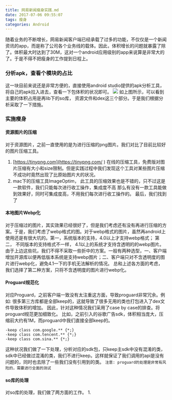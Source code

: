 ```yaml
---
title: 网易新闻瘦身实践.md
date: 2017-07-06 09:55:07
tags: 瘦身
categories: Android
---
```

随着业务的不断增长，网易新闻客户端已经承载了过多的功能，不仅仅是一个新闻资讯的app，而是称了公司各个业务线的载体。因此，体积增长的问题就暴露了除了。体积最大时达到了30M，这对一个android应用级别的app来说算是非常大的了。于是不得不把瘦身的工作提到日程上。
### 分析apk，查看个模块的占比
这一块目前来说还是非常方便的，直接使用android studio提供的apk分析工具，将自己的apk拉入进去，查看一下包体积的状况即可。
![](/.title/apkanalyze.jpg)
如上图所示，可以看到主要的体积占用是再lib下的so库， 资源文件和dex这三个部分。于是我们根据分析采取了一下措施。
### 实施瘦身
#### 资源图片的压缩
对于资源图片，之前一直使用的是为进行压缩的png图片。我们对比了目前比较好的图片压缩工具。
1. [https://tinypng.com](https://tinypng.com/  )  在线的压缩工具，免费版对图片压缩有大小和size限制。但是实践过程中我们发现这个工具对某些图片压缩不成功时竟然出现了比原始图片大的状况。
2. mac下的压缩工具ImageOptim， 此工具的压缩效果也是不错的，只不过这是一款软件，我们只能每次进行收工操作，集成度不高
那么有没有一款工具能做到效果好，同时可集成度高，不用我们每次进行收工操作的。
最后，我们找到了
#### 本地图片Webp化
对于压缩过的图片，其实效果已经很好了，但是我们考虑还有没有再进行压缩的方案。于是，我们考虑了webp格式的图。对于webp格式的图片，虽然再android上使用还是有很大坑的。第一，系统版本的支持，4.0以上才支持webp格式； 第二， 不同版本的支持格式不一样， 4.1以上的系统才支持含透明的的webp图片。
由于上边这些坑，我们不得不采取一些折中的方案。一般有两种选型，一、客户端增加开源库以便再低版本系统是支持webp图片；二、客户端只对不含透明度的图片进行webp化，避免4.1一下的手机无法解析的情况。
总和上述各方面的考虑，我们选择了第二种方案，只将不含透明度的图片进行webp化。
#### Proguard规范化
对应Proguard，之前客户端一致没有太注重这方面，导致proguard非常冗余。例如: 很多第三方库都是全部keep的，这就导致了很多无用的类也打包进入了dex文件导致体积的增加。
因此，针对这种情况我们采用了case by case的排查。将proguard规范更加细致化。 比如，之前引入的谷歌广告sdk，体积相当庞大，压缩前大约有1M，而proguard中我们直接全部keep的。
```
-keep class com.google.** {*;} 
-keep class com.tencent.** {*;}
-keep class com.sina.** {*;} 
```
这种状况我们做了一下处理，分析对应的sdk包，只keep主sdk中没有混淆的类，sdk中已经做过混淆的类，我们不进行keep。这样就保证了我们调用的api是没有问题的，同时也去除了一些我们没有引用到的类。
`注意: proguard的处理是非常有风险的，需要进行全面的测试`
#### so库的处理
对so库的处理，我们做了两方面的工作。
1. 